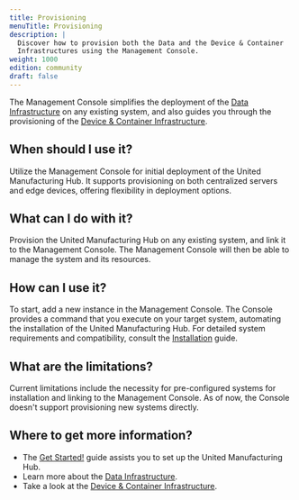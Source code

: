 ```yaml
---
title: Provisioning
menuTitle: Provisioning
description: |
  Discover how to provision both the Data and the Device & Container
  Infrastructures using the Management Console.
weight: 1000
edition: community
draft: false
---
```


The Management Console simplifies the deployment of the
[Data Infrastructure](/docs/architecture/data-infrastructure/) on any existing
system, and also guides you through the provisioning of the
[Device & Container Infrastructure](/docs/architecture/device--container-infrastructure/).

## When should I use it?

Utilize the Management Console for initial deployment of the United
Manufacturing Hub. It supports provisioning on both centralized servers and
edge devices, offering flexibility in deployment options.

## What can I do with it?

Provision the United Manufacturing Hub on any existing system, and link it to
the Management Console. The Management Console will then be able to manage the
system and its resources.

## How can I use it?

To start, add a new instance in the Management Console. The Console provides a
command that you execute on your target system, automating the installation of
the United Manufacturing Hub. For detailed system requirements and
compatibility, consult the [Installation](/docs/getstarted/installation/) guide.

## What are the limitations?

Current limitations include the necessity for pre-configured systems for
installation and linking to the Management Console. As of now, the Console
doesn't support provisioning new systems directly.

## Where to get more information?

- The [Get Started!](/docs/getstarted/installation/) guide assists you to set up
  the United Manufacturing Hub.
- Learn more about the [Data Infrastructure](/docs/architecture/data-infrastructure/).
- Take a look at the [Device & Container Infrastructure](/docs/architecture/device--container-infrastructure/).
